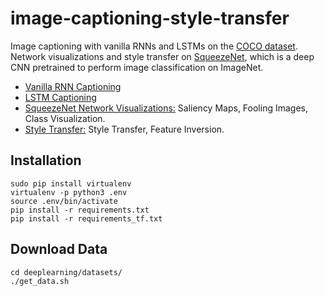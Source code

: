 # image-captioning-style-transfer
Image captioning with vanilla RNNs and LSTMs on the [COCO dataset](http://cocodataset.org/#home). Network visualizations and style transfer on [SqueezeNet](https://github.com/DeepScale/SqueezeNet), which is a deep CNN pretrained to perform image classification on ImageNet.

* [Vanilla RNN Captioning](https://github.com/alexvlis/image-captioning-style-transfer/blob/master/RNN_Captioning.ipynb)
* [LSTM Captioning](https://github.com/alexvlis/image-captioning-style-transfer/blob/master/LSTM_Captioning.ipynb)
* [SqueezeNet Network Visualizations:](https://github.com/alexvlis/image-captioning-style-transfer/blob/master/NetworkVisualization-TensorFlow.ipynb) Saliency Maps, Fooling Images, Class Visualization.
* [Style Transfer:](https://github.com/alexvlis/image-captioning-style-transfer/blob/master/StyleTransfer-TensorFlow.ipynb) Style Transfer, Feature Inversion.

## Installation ##
`sudo pip install virtualenv`<br />
`virtualenv -p python3 .env`<br />
`source .env/bin/activate`<br />
`pip install -r requirements.txt`<br />
`pip install -r requirements_tf.txt`<br />

## Download Data ##
`cd deeplearning/datasets/`<br />
`./get_data.sh`<br />
